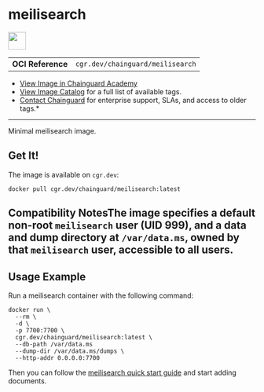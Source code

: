 <!--monopod:start-->
# meilisearch

<!--url:start-->
<a href="https://www.meilisearch.com/">
<!--logo:start-->
  <img src="https://storage.googleapis.com/chainguard-academy/logos/meilisearch/logo.svg" width="36px" height="36px" />
<!--logo:end-->
</a>
<!--url:end-->

| | |
| - | - |
| **OCI Reference** | `cgr.dev/chainguard/meilisearch` |

* [View Image in Chainguard Academy](https://edu.chainguard.dev/chainguard/chainguard-images/reference/meilisearch/overview/)
* [View Image Catalog](https://console.enforce.dev/images/catalog) for a full list of available tags.
* [Contact Chainguard](https://www.chainguard.dev/chainguard-images) for enterprise support, SLAs, and access to older tags.*
---
<!--monopod:end-->

<!--overview:start-->
Minimal meilisearch image.
<!--overview:end-->

<!--getting:start-->
## Get It!
The image is available on `cgr.dev`:

```
docker pull cgr.dev/chainguard/meilisearch:latest
```
<!--getting:end-->

<!--compatibility:start-->
## Compatibility NotesThe image specifies a default non-root `meilisearch` user (UID 999), and a data and dump directory at `/var/data.ms`, owned by that `meilisearch` user, accessible to all users.<!--compatibility:end-->

<!--body:start-->
## Usage Example

Run a meilisearch container with the following command:

```
docker run \
  --rm \
  -d \
  -p 7700:7700 \
  cgr.dev/chainguard/meilisearch:latest \
  --db-path /var/data.ms
  --dump-dir /var/data.ms/dumps \
  --http-addr 0.0.0.0:7700
```

Then you can follow the [meilisearch quick start guide](https://www.meilisearch.com/docs/learn/getting_started/quick_start#add-documents) and start adding documents.
<!--body:end-->

